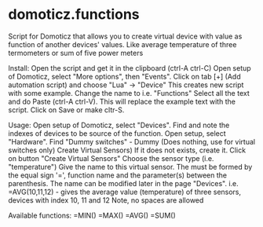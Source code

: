 # domoticz.functions
Script for Domoticz that allows you to create virtual device with value as function of another devices' values.
Like average temperature of three termometers or sum of five power meters

Install:
Open the script and get it in the clipboard (ctrl-A ctrl-C)
Open setup of Domoticz, select "More options", then "Events".
Click on tab [+] (Add automation script) and choose "Lua" -> "Device"
This creates new script with some example.
Change the name to i.e. "Functions"
Select all the text and do Paste (ctrl-A ctrl-V). This will replace the example text with the script.
Click on Save or make cltr-S.

Usage:
Open setup of Domoticz, select "Devices".
Find and note the indexes of devices to be source of the function.
Open setup, select "Hardware".
Find "Dummy switches"  - Dummy (Does nothing, use for virtual switches only) Create Virtual Sensors)
If it does not exists, create it.
Click on button "Create Virtual Sensors"
Choose the sensor type (i.e. "temperature") 
Give the name to this virtual sensor. The must be formed by the equal sign '=', function name and the parameter(s) between the parenthesis. The name can be modified later in the page "Devices".
i.e. =AVG(10,11,12) - gives the average value (temperature) of three sensors, devices with index 10, 11 and 12
Note, no spaces are allowed

Available functions:
=MIN()
=MAX()
=AVG()
=SUM()

